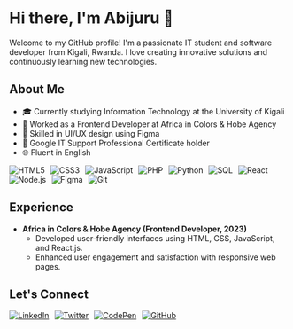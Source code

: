 # Hi there, I'm Abijuru 👋

Welcome to my GitHub profile! I'm a passionate IT student and software developer from Kigali, Rwanda. I love creating innovative solutions and continuously learning new technologies.


## About Me

- 🎓 Currently studying Information Technology at the University of Kigali
- 💼 Worked as a Frontend Developer at Africa in Colors & Hobe Agency
- 🎨 Skilled in UI/UX design using Figma
- 🏅 Google IT Support Professional Certificate holder
- 🌐 Fluent in English
<div style="display: flex; flex-wrap: wrap;">
  <img src="https://img.shields.io/badge/HTML5-E34F26?style=flat-square&logo=html5&logoColor=white" alt="HTML5" style="margin-right: 10px;" />
  <img src="https://img.shields.io/badge/CSS3-1572B6?style=flat-square&logo=css3&logoColor=white" alt="CSS3" style="margin-right: 10px;" />
  <img src="https://img.shields.io/badge/JavaScript-F7DF1E?style=flat-square&logo=javascript&logoColor=black" alt="JavaScript" style="margin-right: 10px;" />
  <img src="https://img.shields.io/badge/PHP-777BB4?style=flat-square&logo=php&logoColor=white" alt="PHP" style="margin-right: 10px;" />
  <img src="https://img.shields.io/badge/Python-3776AB?style=flat-square&logo=python&logoColor=white" alt="Python" style="margin-right: 10px;" />
  <img src="https://img.shields.io/badge/SQL-003B57?style=flat-square&logo=postgresql&logoColor=white" alt="SQL" style="margin-right: 10px;" />
  <img src="https://img.shields.io/badge/React-61DAFB?style=flat-square&logo=react&logoColor=black" alt="React" style="margin-right: 10px;" />
  <img src="https://img.shields.io/badge/Node.js-339933?style=flat-square&logo=node.js&logoColor=white" alt="Node.js" style="margin-right: 10px;" />
  <img src="https://img.shields.io/badge/Figma-F24E1E?style=flat-square&logo=figma&logoColor=white" alt="Figma" style="margin-right: 10px;" />
  <img src="https://img.shields.io/badge/Git-F05032?style=flat-square&logo=git&logoColor=white" alt="Git" style="margin-right: 10px;" />
</div>

## Experience

- **Africa in Colors & Hobe Agency (Frontend Developer, 2023)**
  - Developed user-friendly interfaces using HTML, CSS, JavaScript, and React.js.
  - Enhanced user engagement and satisfaction with responsive web pages.

## Let's Connect

<div style="display: flex; flex-wrap: wrap;">
  <a href="https://linkedin.com/in/abijuru" style="margin-right: 10px;">
    <img src="https://img.shields.io/badge/LinkedIn-0A66C2?style=flat-square&logo=linkedin&logoColor=white" alt="LinkedIn" />
  </a>
  <a href="https://twitter.com/abiijuru" style="margin-right: 10px;">
    <img src="https://img.shields.io/badge/Twitter-1DA1F2?style=flat-square&logo=twitter&logoColor=white" alt="Twitter" />
  </a>
  <a href="https://codepen.io/abijurut" style="margin-right: 10px;">
    <img src="https://img.shields.io/badge/CodePen-000000?style=flat-square&logo=codepen&logoColor=white" alt="CodePen" />
  </a>
  <a href="https://github.com/AbijuruT">
    <img src="https://img.shields.io/badge/GitHub-181717?style=flat-square&logo=github&logoColor=white" alt="GitHub" />
  </a>
</div>